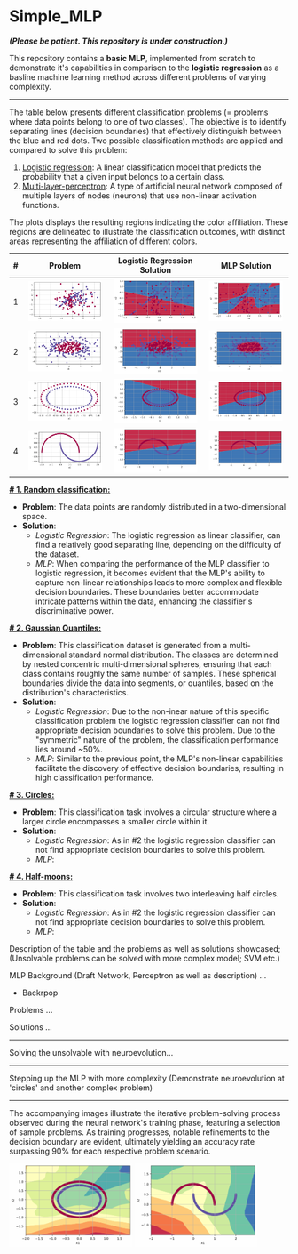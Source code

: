 # Simple_MLP

***(Please be patient. This repository is under construction.)***

This repository contains a **basic MLP**, implemented from scratch to demonstrate it's capabilities in comparison to the **logistic regression** as a basline machine learning method across different problems of varying complexity.

---

The table below presents different classification problems (= problems where data points belong to one of two classes). The objective is to identify separating lines (decision boundaries) that effectively distinguish between the blue and red dots.
Two possible classification methods are applied and compared to solve this problem:

1. <ins>Logistic regression</ins>: A linear classification model that predicts the probability that a given input belongs to a certain class.
2. <ins>Multi-layer-perceptron</ins>: A type of artificial neural network composed of multiple layers of nodes (neurons) that use non-linear activation functions.

The plots displays the resulting regions indicating the color affiliation. These regions are delineated to illustrate the classification outcomes, with distinct areas representing the affiliation of different colors.

| # | Problem     | Logistic Regression Solution | MLP Solution
| :----: |    :----:   |    :----:   |    :----:   |
| 1 | <img src="https://github.com/ABr-hub/Simple_MLP/blob/8cafb31ea28e5df6ea8a2a9b401f74b8f2fdb33f/ressources/Comparison_LR_MLP/Classification_Problem.png" width=95% height=95%> | <img src="https://github.com/ABr-hub/Simple_MLP/blob/7f005a126dae80dfbbd4f285fe9ac52c4f73594a/ressources/Comparison_LR_MLP/Classification_LR.png" width=95% height=95%>  |  <img src="https://github.com/ABr-hub/Simple_MLP/blob/7f005a126dae80dfbbd4f285fe9ac52c4f73594a/ressources/Comparison_LR_MLP/Classification_MLP.png" width=95% height=95%>           |
| 2 | <img src="https://github.com/ABr-hub/Simple_MLP/blob/817fda41d9ca4a699873cd992057347ec36d5d12/ressources/GaussianQuantilesProblem/GaussianQuantiles_Problem.png" width=95% height=95%> | <img src="https://github.com/ABr-hub/Simple_MLP/blob/817fda41d9ca4a699873cd992057347ec36d5d12/ressources/GaussianQuantilesProblem/GaussianQuantiles_LR.png" width=95% height=95%>  |  <img src="https://github.com/ABr-hub/Simple_MLP/blob/817fda41d9ca4a699873cd992057347ec36d5d12/ressources/GaussianQuantilesProblem/GaussianQuantiles_MLP.png" width=95% height=95%>           |
| 3 | <img src="https://github.com/ABr-hub/Simple_MLP/blob/dda64ba3f036427e5fa6fbf7f48ce5e76cc18075/ressources/CirclesProblem/circles_Problem.png" width=95% height=95%> | <img src="https://github.com/ABr-hub/Simple_MLP/blob/dda64ba3f036427e5fa6fbf7f48ce5e76cc18075/ressources/CirclesProblem/circles_LR.png" width=95% height=95%>  |  <img src="https://github.com/ABr-hub/Simple_MLP/blob/08ff0705d35ce800dfb310fda01cddb653f6545c/ressources/CirclesProblem/circles_MLP.png" width=95% height=95%>           |
| 4 | <img src="https://github.com/ABr-hub/Simple_MLP/blob/775fc542d07f9f4ce8e6f9d51c38730eee1b8332/ressources/MoonsProblem/moons_Problem.png" width=95% height=95%> | <img src="https://github.com/ABr-hub/Simple_MLP/blob/775fc542d07f9f4ce8e6f9d51c38730eee1b8332/ressources/MoonsProblem/moons_LR.png" width=95% height=95%>  |  <img src="https://github.com/ABr-hub/Simple_MLP/blob/775fc542d07f9f4ce8e6f9d51c38730eee1b8332/ressources/MoonsProblem/moons_MLP.png" width=95% height=95%>           |

**<ins># 1. Random classification:</ins>**
 * **Problem**: The data points are randomly distributed in a two-dimensional space.
 * **Solution**:
   * *Logistic Regression*:
     The logistic regression as linear classifier, can find a relatively good separating line, depending on the difficulty of the dataset.
   * *MLP*:  When comparing the performance of the MLP classifier to logistic regression, it becomes evident that the MLP's ability to capture non-linear relationships leads to more complex and flexible decision boundaries. These boundaries better accommodate intricate patterns within the data, enhancing the classifier's discriminative power.
   
**<ins># 2. Gaussian Quantiles:</ins>**
 * **Problem**: This classification dataset is generated from a multi-dimensional standard normal distribution. The classes are determined by nested concentric multi-dimensional spheres, ensuring that each class contains roughly the same number of samples. These spherical boundaries divide the data into segments, or quantiles, based on the distribution's characteristics.
 * **Solution**:
   * *Logistic Regression*: Due to the non-inear nature of this specific classification problem the logistic regression classifier can not find appropriate decision boundaries to solve this problem. Due to the "symmetric" nature of the problem, the classification performance lies around ~50%.
   * *MLP*: Similar to the previous point, the MLP's non-linear capabilities facilitate the discovery of effective decision boundaries, resulting in high classification performance.

**<ins># 3. Circles:</ins>**
 * **Problem**: This classification task involves a circular structure where a larger circle encompasses a smaller circle within it.
 * **Solution**:
   * *Logistic Regression*: As in #2 the logistic regression classifier can not find appropriate decision boundaries to solve this problem.
   * *MLP*:  

**<ins># 4. Half-moons:</ins>**
 * **Problem**: This classification task involves two interleaving half circles.
 * **Solution**:
   * *Logistic Regression*: As in #2 the logistic regression classifier can not find appropriate decision boundaries to solve this problem.
   * *MLP*: 




Description of the table and the problems as well as solutions showcased; (Unsolvable problems can be solved with more complex model; SVM etc.)




MLP Background (Draft Network, Perceptron as well as description)
...
  - Backrpop

Problems
...

Solutions
...


---

Solving the unsolvable with neuroevolution...

---

Stepping up the MLP with more complexity (Demonstrate neuroevolution at 'circles' and another complex problem)

---

The accompanying images illustrate the iterative problem-solving process observed during the neural network's training phase, featuring a selection of sample problems. As training progresses, notable refinements to the decision boundary are evident, ultimately yielding an accuracy rate surpassing 90% for each respective problem scenario.

<img src="https://github.com/ABr-hub/Simple_MLP/blob/f25321811243281fa3d8e7e76132016ffe8aeb8f/ressources/circlesMLP.gif"  width=44% height=44%/> <img src="https://github.com/ABr-hub/Simple_MLP/blob/f25321811243281fa3d8e7e76132016ffe8aeb8f/ressources/mlpMoon.gif"  width=44% height=44%/>





